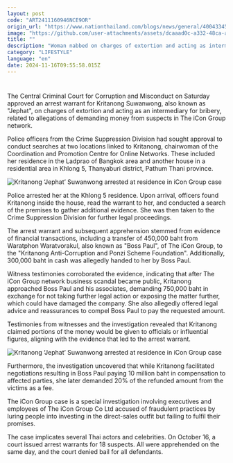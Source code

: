 ```yaml
---
layout: post
code: "ART2411160946NCE9OR"
origin_url: "https://www.nationthailand.com/blogs/news/general/40043345"
image: "https://github.com/user-attachments/assets/dcaaad0c-a332-48ca-a11f-900a0e0b1a5c"
title: ""
description: "Woman nabbed on charges of extortion and acting as intermediary for bribery"
category: "LIFESTYLE"
language: "en"
date: 2024-11-16T09:55:58.015Z
---
```


# 









The Central Criminal Court for Corruption and Misconduct on Saturday approved an arrest warrant for Kritanong Suwanwong, also known as "Jephat", on charges of extortion and acting as an intermediary for bribery, related to allegations of demanding money from suspects in The iCon Group network.

Police officers from the Crime Suppression Division had sought approval to conduct searches at two locations linked to Kritanong, chairwoman of the Coordination and Promotion Centre for Online Networks. These included her residence in the Ladprao of Bangkok area and another house in a residential area in Khlong 5, Thanyaburi district, Pathum Thani province.

  ![Kritanong ‘Jephat’ Suwanwong arrested at residence in iCon Group case](https://github.com/user-attachments/assets/8fb2451d-8411-4429-9e70-bb66fee0fe16)

Police arrested her at the Khlong 5 residence. Upon arrival, officers found Kritanong inside the house, read the warrant to her, and conducted a search of the premises to gather additional evidence. She was then taken to the Crime Suppression Division for further legal proceedings.

The arrest warrant and subsequent apprehension stemmed from evidence of financial transactions, including a transfer of 450,000 baht from Waratphon Waratvorakul, also known as "Boss Paul", of The iCon Group, to the "Kritanong Anti-Corruption and Ponzi Scheme Foundation". Additionally, 300,000 baht in cash was allegedly handed to her by Boss Paul.

Witness testimonies corroborated the evidence, indicating that after The iCon Group network business scandal became public, Kritanong approached Boss Paul and his associates, demanding 750,000 baht in exchange for not taking further legal action or exposing the matter further, which could have damaged the company. She also allegedly offered legal advice and reassurances to compel Boss Paul to pay the requested amount.

Testimonies from witnesses and the investigation revealed that Kritanong claimed portions of the money would be given to officials or influential figures, aligning with the evidence that led to the arrest warrant.

  ![Kritanong ‘Jephat’ Suwanwong arrested at residence in iCon Group case](https://github.com/user-attachments/assets/512cc0a8-db9d-4614-8d57-de19ad681f58)

Furthermore, the investigation uncovered that while Kritanong facilitated negotiations resulting in Boss Paul paying 10 million baht in compensation to affected parties, she later demanded 20% of the refunded amount from the victims as a fee.

The iCon Group case is a special investigation involving executives and employees of The iCon Group Co Ltd accused of fraudulent practices by luring people into investing in the direct-sales outfit but failing to fulfil their promises.

The case implicates several Thai actors and celebrities. On October 16, a court issued arrest warrants for 18 suspects. All were apprehended on the same day, and the court denied bail for all defendants.

